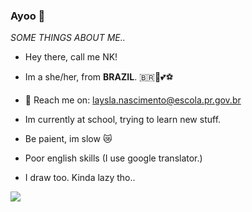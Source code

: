 ### Ayoo 👋

_SOME THINGS ABOUT ME.._

- Hey there, call me NK! 
- Im a she/her, from **BRAZIL**. 🇧🇷🦜💕⚽
- 📧 Reach me on: laysla.nascimento@escola.pr.gov.br
- Im currently at school, trying to learn new stuff.
- Be paient, im slow 😿
- Poor english skills (I use google translator.)

- I draw too. Kinda lazy tho..

![](https://media1.tenor.com/m/zN5C2mTeYWoAAAAC/dnce.gif)
